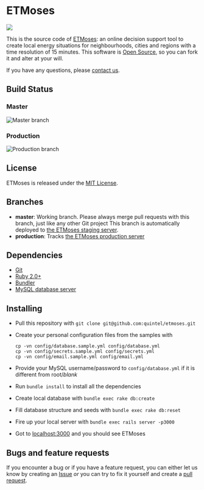 # ETMoses

![](http://f.cl.ly/items/291h3S0g3E2U3L1T0Z2H/Screen%20Shot%202013-12-10%20at%2013.38.35.png)

This is the source code of [ETMoses](http://moses.et-model.com):
an online decision support tool to create local energy situations for
neighbourhoods, cities and regions with a time resolution of 15 minutes.
This software is [Open Source](LICENSE.txt), so you can
fork it and alter at your will.

If you have any questions, please [contact us](http://quintel.com/contact).

## Build Status

### Master
![Master branch](https://semaphoreci.com/api/v1/projects/e51cd924-a6d4-4c0e-a36c-af7f9e6789ba/550483/badge.svg)

### Production
![Production branch](https://semaphoreci.com/api/v1/projects/e51cd924-a6d4-4c0e-a36c-af7f9e6789ba/555979/badge.svg)

## License

ETMoses is released under the [MIT License](LICENSE.txt).

## Branches

* **master**: Working branch. Please always merge pull requests with this
  branch, just like any other Git project This branch is automatically deployed
  to [the ETMoses staging server](http://beta.moses.et-model.com).
* **production**: Tracks [the ETMoses production server](http://moses.et-model.com)

## Dependencies

* [Git](https://git-scm.com/)
* [Ruby 2.0+](https://www.ruby-lang.org)
* [Bundler](http://bundler.io)
* [MySQL database server](https://www.mysql.com)

## Installing

* Pull this repository with `git clone git@github.com:quintel/etmoses.git`
* Create your personal configuration files from the samples with
  ```
  cp -vn config/database.sample.yml config/database.yml
  cp -vn config/secrets.sample.yml config/secrets.yml
  cp -vn config/email.sample.yml config/email.yml
  ```

* Provide your MySQL username/password to `config/database.yml` if it is
  different from root/*blank*
* Run `bundle install` to install all the dependencies
* Create local database with `bundle exec rake db:create`
* Fill database structure and seeds with `bundle exec rake db:reset`
* Fire up your local server with `bundle exec rails server -p3000`
* Got to [localhost:3000](http://localhost:3000) and you should see ETMoses

## Bugs and feature requests

If you encounter a bug or if you have a feature request, you can either let us
know by creating an [Issue](http://github.com/quintel/etmoses/issues) *or* you
can try to fix it yourself and create a
[pull request](http://github.com/quintel/etmoses/pulls).
